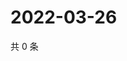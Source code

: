 # 2022-03-26

共 0 条

<!-- BEGIN WEIBO -->
<!-- 最后更新时间 Sat Mar 26 2022 09:00:42 GMT+0800 (China Standard Time) -->

<!-- END WEIBO -->
